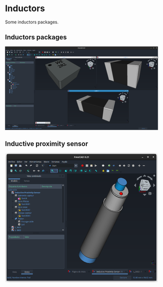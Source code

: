 # Inductors

Some inductors packages.

## Inductors packages

![Inductors](Inductors.png)

## Inductive proximity sensor

![Inductive sensor](Inductive_sensor/Inductive_s.png)
